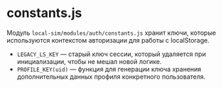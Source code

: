 # constants.js

Модуль `local-sim/modules/auth/constants.js` хранит ключи, которые используются контекстом авторизации для работы с localStorage.
- `LEGACY_LS_KEY` — старый ключ сессии, который удаляется при инициализации, чтобы не мешал новой логике.
- `PROFILE_KEY(uid)` — функция для генерации ключа хранения дополнительных данных профиля конкретного пользователя.
